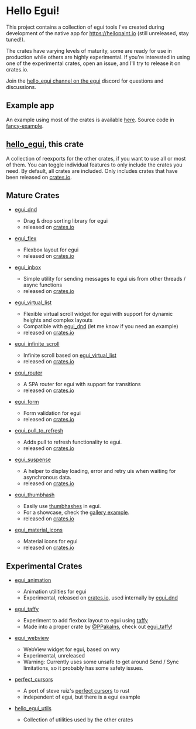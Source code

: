 # Hello Egui!

This project contains a collection of egui tools I've created during
development of the native app for <https://hellopaint.io> (still unreleased, stay tuned!).

The crates have varying levels of maturity, some are ready for use in production
while others are highly experimental.
If you're interested in using one of the experimental crates, open an issue, and I'll try to
release it on crates.io.

Join the [hello_egui channel on the egui](https://discord.gg/MSftBbKSYm) discord for questions and discussions.

## Example app

An example using most of the crates is available [here](https://lucasmerlin.github.io/hello_egui/).
Source code in [fancy-example](fancy-example).

## [**hello_egui**](https://crates.io/crates/hello_egui), this crate

A collection of reexports for the other crates, if you want to use all or most of them.
You can toggle individual features to only include the crates you need. By default, all crates are included.
Only includes crates that have been released on [crates.io](https://crates.io/).

## **Mature** Crates

- [egui_dnd](crates/egui_dnd)
    - Drag & drop sorting library for egui
    - released on [crates.io](https://crates.io/crates/egui_dnd)

- [egui_flex](crates/egui_flex)
    - Flexbox layout for egui
    - released on [crates.io](https://crates.io/crates/egui_flex)

- [egui_inbox](crates/egui_inbox)
    - Simple utility for sending messages to egui uis from other threads / async functions
    - released on [crates.io](https://crates.io/crates/egui_inbox)

- [egui_virtual_list](crates/egui_virtual_list)
    - Flexible virtual scroll widget for egui with support for dynamic heights and complex layouts
    - Compatible with [egui_dnd](crates/egui_dnd) (let me know if you need an example)
    - released on [crates.io](https://crates.io/crates/egui_virtual_list)

- [egui_infinite_scroll](crates/egui_infinite_scroll)
    - Infinite scroll based on [egui_virtual_list](crates/egui_virtual_list)
    - released on [crates.io](https://crates.io/crates/egui_infinite_scroll)

- [egui_router](crates/egui_router)
    - A SPA router for egui with support for transitions
    - released on [crates.io](https://crates.io/crates/egui_router)

- [egui_form](crates/egui_form)
    - Form validation for egui
    - released on [crates.io](https://crates.io/crates/egui_form)

- [egui_pull_to_refresh](crates/egui_pull_to_refresh)
    - Adds pull to refresh functionality to egui.
    - released on [crates.io](https://crates.io/crates/egui_pull_to_refresh)

- [egui_suspense](crates/egui_suspense)
    - A helper to display loading, error and retry uis when waiting for asynchronous data.
    - released on [crates.io](https://crates.io/crates/egui_suspense)

- [egui_thumbhash](crates/egui_thumbhash)
    - Easily use [thumbhashes](https://evanw.github.io/thumbhash/) in egui.
    - For a showcase, check the [gallery example](https://lucasmerlin.github.io/hello_egui/#/example/gallery).
    - released on [crates.io](https://crates.io/crates/egui_thumbhash)

- [egui_material_icons](crates/egui_material_icons)
    - Material icons for egui
    - released on [crates.io](https://crates.io/crates/egui_material_icons)

## **Experimental** Crates

- [egui_animation](crates/egui_animation)
    - Animation utilities for egui
    - Experimental, released on [crates.io](https://crates.io/crates/egui_animation), used internally
      by [egui_dnd](crates/egui_dnd)

- [egui_taffy](crates/egui_taffy)
    - Experiment to add flexbox layout to egui using [taffy](https://github.com/DioxusLabs/taffy)
    - Made into a proper crate by [@PPakalns](https://github.com/PPakalns), check out [egui_taffy](https://github.com/PPakalns/egui_taffy)!

- [egui_webview](crates/egui_webview)
    - WebView widget for egui, based on wry
    - Experimental, unreleased
    - Warning: Currently uses some unsafe to get around Send / Sync limitations,
      so it probably has some safety issues.

- [perfect_cursors](crates/perfect_cursors)
    - A port of steve ruiz's [perfect cursors](https://github.com/steveruizok/perfect-cursors) to rust
    - independent of egui, but there is a egui example

- [hello_egui_utils](crates/hello_egui_utils)
    - Collection of utilities used by the other crates
